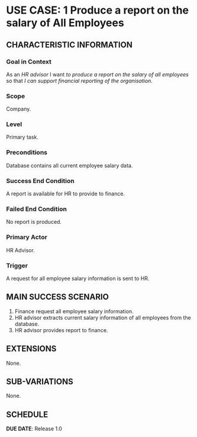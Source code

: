 # USE CASE: 1 Produce a report on the salary of All Employees

## CHARACTERISTIC INFORMATION

### Goal in Context

As an *HR advisor* I want *to produce a report on the salary of all employees* so that *I can support financial reporting of the organisation.*

### Scope

Company.

### Level

Primary task.

### Preconditions

Database contains all current employee salary data.

### Success End Condition

A report is available for HR to provide to finance.

### Failed End Condition

No report is produced.

### Primary Actor

HR Advisor.

### Trigger

A request for all employee salary information is sent to HR.

## MAIN SUCCESS SCENARIO

1. Finance request all employee salary information.
2. HR advisor extracts current salary information of all employees from the database.
3. HR advisor provides report to finance.

## EXTENSIONS

None.

## SUB-VARIATIONS

None.

## SCHEDULE

**DUE DATE**: Release 1.0
